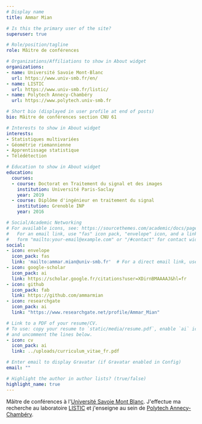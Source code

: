 ```yaml
---
# Display name
title: Ammar Mian

# Is this the primary user of the site?
superuser: true

# Role/position/tagline
role: Mâitre de conférences

# Organizations/Affiliations to show in About widget
organizations:
- name: Université Savoie Mont-Blanc
  url: https://www.univ-smb.fr/en/
- name: LISTIC
  url: https://www.univ-smb.fr/listic/
- name: Polytech Annecy-Chambéry
  url: https://www.polytech.univ-smb.fr

# Short bio (displayed in user profile at end of posts)
bio: Mâitre de conférences section CNU 61

# Interests to show in About widget
interests:
- Statistiques multivariées
- Géométrie riemannienne
- Apprentissage statistique
- Télédétection

# Education to show in About widget
education:
  courses:
  - course: Doctorat en Traitement du signal et des images
    institution: Université Paris-Saclay
    year: 2019
  - course: Diplôme d'ingénieur en traitement du signal
    institution: Grenoble INP
    year: 2016

# Social/Academic Networking
# For available icons, see: https://sourcethemes.com/academic/docs/page-builder/#icons
#   For an email link, use "fas" icon pack, "envelope" icon, and a link in the
#   form "mailto:your-email@example.com" or "/#contact" for contact widget.
social:
- icon: envelope
  icon_pack: fas
  link: 'mailto:ammar.mian@univ-smb.fr'  # For a direct email link, use "mailto:test@example.org".
- icon: google-scholar
  icon_pack: ai
  link: https://scholar.google.fr/citations?user=XDirnBMAAAAJ&hl=fr
- icon: github
  icon_pack: fab
  link: https://github.com/ammarmian
- icon: researchgate
  icon_pack: ai
  link: "https://www.researchgate.net/profile/Ammar_Mian"

# Link to a PDF of your resume/CV.
# To use: copy your resume to `static/media/resume.pdf`, enable `ai` icons in `params.toml`, 
# and uncomment the lines below.
- icon: cv
  icon_pack: ai
  link: ../uploads/curriculum_vitae_fr.pdf

# Enter email to display Gravatar (if Gravatar enabled in Config)
email: ""

# Highlight the author in author lists? (true/false)
highlight_name: true
---
```


Mâitre de conférences à  l'[Université Savoie Mont Blanc](https://www.univ-smb.fr/). J'effectue ma recherche au laboratoire [LISTIC](https://www.listic.univ-smb.fr/en/home/) et j'enseigne au sein de [Polytech Annecy-Chambéry](https://www.polytech.univ-smb.fr).
